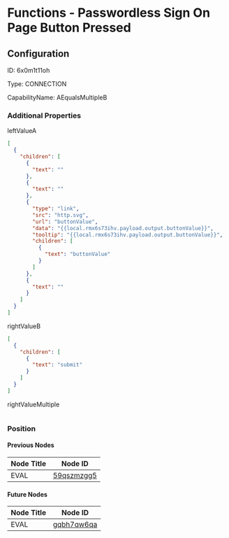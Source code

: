 # Functions - Passwordless Sign On Page Button Pressed
## Configuration
ID:  6x0m1t11oh

Type: CONNECTION 

CapabilityName: AEqualsMultipleB






### Additional Properties
leftValueA
```json 
[
  {
    "children": [
      {
        "text": ""
      },
      {
        "text": ""
      },
      {
        "type": "link",
        "src": "http.svg",
        "url": "buttonValue",
        "data": "{{local.rmx6s73ihv.payload.output.buttonValue}}",
        "tooltip": "{{local.rmx6s73ihv.payload.output.buttonValue}}",
        "children": [
          {
            "text": "buttonValue"
          }
        ]
      },
      {
        "text": ""
      }
    ]
  }
]
```


rightValueB
```json 
[
  {
    "children": [
      {
        "text": "submit"
      }
    ]
  }
]
```


rightValueMultiple
```
```





### Position

#### Previous Nodes
| Node Title | Node ID |
| :------------- | ------------ |
| EVAL | [59qszmzgg5](./59qszmzgg5.md) | 
 
 #### Future Nodes
| Node Title | Node ID |
| :------------- | ------------ |
| EVAL |[gqbh7qw6qa](./gqbh7qw6qa.md) | 